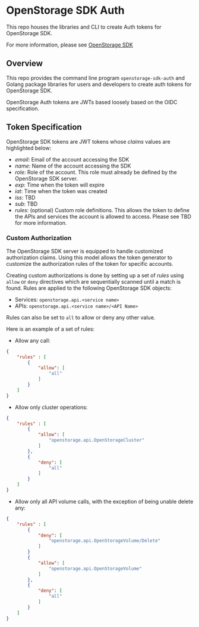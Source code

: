 # OpenStorage SDK Auth

This repo houses the libraries and CLI to create Auth tokens for OpenStorage SDK.

For more information, please see [OpenStorage SDK](https://libopenstorage.github.io)

## Overview
This repo provides the command line program `openstorage-sdk-auth` and Golang package
libraries for users and developers to create auth tokens for OpenStorage SDK.

OpenStorage Auth tokens are JWTs based loosely based on the OIDC specification.

## Token Specification
OpenStorage SDK tokens are JWT tokens whose _claims_ values are highlighted
below:

* _email_: Email of the account accessing the SDK
* _name_: Name of the account accessing the SDK
* _role_: Role of the account. This role must already be defined by the
OpenStorage SDK server.
* _exp_: Time when the token will expire
* _iat_: Time when the token was created
* _iss_: TBD
* _sub_: TBD
* _rules_: (optional) Custom role definitions. This allows the token
  to define the APIs and services the account is allowed to access. Please
  see TBD for more information.

### Custom Authorization
The OpenStorage SDK server is equipped to handle customized authorization
claims. Using this model allows the token generator to customize the authorization
rules of the token for specific accounts.

Creating custom authorizations is done by setting up a set of _rules_ using `allow`
or `deny` directives which are sequentially scanned until a match is found. Rules
are applied to the following OpenStorage SDK objects:

* Services: `openstorage.api.<service name>`
* APIs: `openstorage.api.<service name>/<API Name>`

Rules can also be set to `all` to allow or deny any other value.

Here is an example of a set of rules:

* Allow any call:

```json
{
	"rules" : [
		{
			"allow": [
				"all"
			]
		}
	]
}
```

* Allow only cluster operations:

```json
{
	"rules" : [
		{
			"allow": [
				"openstorage.api.OpenStorageCluster"
			]
		},
		{
			"deny": [
				"all"
			]
		}
	]
}
```

* Allow only all API volume calls, with the exception of being unable delete any:

```json
{
	"rules" : [
		{
			"deny": [
				"openstorage.api.OpenStorageVolume/Delete"
			]
		}
		{
			"allow": [
				"openstorage.api.OpenStorageVolume"
			]
		},
		{
			"deny": [
				"all"
			]
		}
	]
}
```

